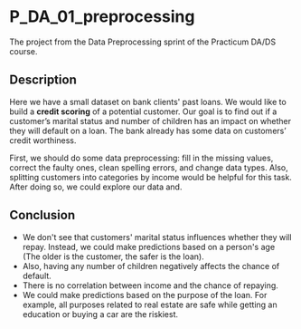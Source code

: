 # P_DA_01_preprocessing
The project from the Data Preprocessing sprint of the Practicum DA/DS course.

## Description

Here we have a small dataset on bank clients' past loans. We would like to build a **credit scoring** of a potential customer. Our goal is to find out if a customer’s marital status and number of children has an impact on whether they will default on a loan. The bank already has some data on customers’ credit worthiness.

First, we should do some data preprocessing: fill in the missing values, correct the faulty ones, clean spelling errors, and change data types. Also, splitting customers into categories by income would be helpful for this task. After doing so, we could explore our data and. 

## Conclusion
  * We don't see that customers' marital status influences whether they will repay. Instead, we could make predictions based on a person's age (The older is the customer, the safer is the loan).
  * Also, having any number of children negatively affects the chance of default.
  * There is no correlation between income and the chance of repaying.
  * We could make predictions based on the purpose of the loan. For example, all purposes related to real estate are safe while getting an education or buying a car are the riskiest.
